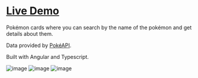 # [Live Demo](https://pokemon-database-eight.vercel.app/)

Pokémon cards where you can search by the name of the pokémon and get details about them.

Data provided by [PokéAPI](https://pokeapi.co/).

Built with Angular and Typescript.

![image](https://github.com/fabiano-pancheniak/pokemon-database/assets/117361090/9ecf9d98-e353-4fd2-9cc5-8040efc65c8e)
![image](https://github.com/fabiano-pancheniak/pokemon-database/assets/117361090/09cc2a85-7e5e-44b9-b1fd-b84154d05495)
![image](https://github.com/fabiano-pancheniak/pokemon-database/assets/117361090/d05721c7-6fcc-472e-925f-16df705f0e6e)





